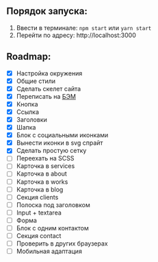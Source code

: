 ## Порядок запуска:

1. Ввести в терминале: `npm start` или `yarn start`
2. Перейти по адресу: http://localhost:3000

## Roadmap:

- [x] Настройка окружения
- [x] Общие стили
- [x] Сделать скелет сайта
- [x] Переписать на [БЭМ](https://ru.bem.info/)
- [x] Кнопка
- [x] Ссылка
- [x] Заголовки
- [x] Шапка
- [x] Блок с социальными иконками
- [x] Вынести иконки в svg спрайт
- [x] Сделать простую сетку
- [ ] Переехать на SCSS
- [ ] Карточка в services
- [ ] Карточка в about
- [ ] Карточка в works
- [ ] Карточка в blog
- [ ] Секция clients
- [ ] Полоска под заголовком
- [ ] Input + textarea
- [ ] Форма
- [ ] Блок с одним контактом
- [ ] Секция contact
- [ ] Проверить в других браузерах
- [ ] Мобильная адаптация
